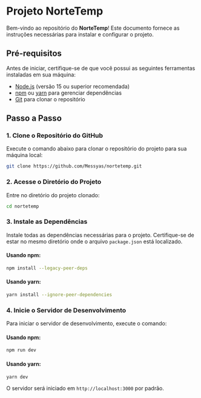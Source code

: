 # Projeto NorteTemp

Bem-vindo ao repositório do **NorteTemp**! Este documento fornece as instruções necessárias para instalar e configurar o projeto.

## Pré-requisitos
Antes de iniciar, certifique-se de que você possui as seguintes ferramentas instaladas em sua máquina:

- [Node.js](https://nodejs.org/) (versão 15 ou superior recomendada)
- [npm](https://www.npmjs.com/) ou [yarn](https://yarnpkg.com/) para gerenciar dependências
- [Git](https://git-scm.com/) para clonar o repositório

## Passo a Passo

### 1. Clone o Repositório do GitHub

Execute o comando abaixo para clonar o repositório do projeto para sua máquina local:

```bash
git clone https://github.com/Messyas/nortetemp.git
```

### 2. Acesse o Diretório do Projeto

Entre no diretório do projeto clonado:

```bash
cd nortetemp
```

### 3. Instale as Dependências

Instale todas as dependências necessárias para o projeto. Certifique-se de estar no mesmo diretório onde o arquivo `package.json` está localizado.

#### Usando npm:
```bash
npm install --legacy-peer-deps
```

#### Usando yarn:
```bash
yarn install --ignore-peer-dependencies
```

### 4. Inicie o Servidor de Desenvolvimento

Para iniciar o servidor de desenvolvimento, execute o comando:

#### Usando npm:
```bash
npm run dev
```

#### Usando yarn:
```bash
yarn dev
```

O servidor será iniciado em `http://localhost:3000` por padrão.
